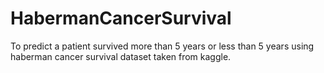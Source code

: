# HabermanCancerSurvival
To predict a patient survived more than 5 years or less than 5 years using haberman cancer survival dataset taken from kaggle.

